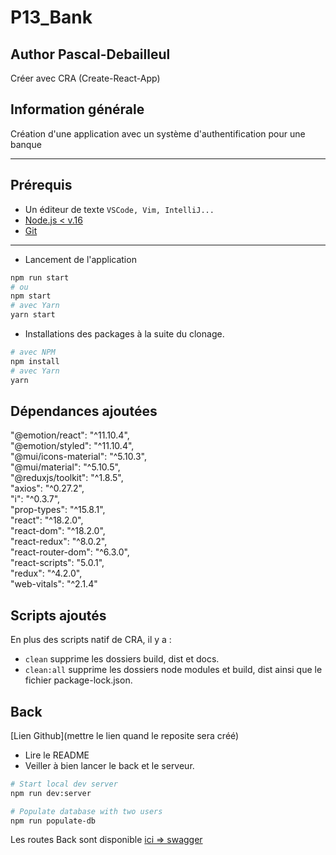 # P13_Bank

## Author Pascal-Debailleul


Créer avec CRA (Create-React-App)

## Information générale

Création d'une application avec un système d'authentification pour une banque

---

## Prérequis

- Un éditeur de texte `VSCode, Vim, IntelliJ...`
- [Node.js < v.16](https://nodejs.org/en/)
- [Git](https://git-scm.com/)

---

- Lancement de l'application

```bash
npm run start
# ou
npm start
# avec Yarn
yarn start
```

- Installations des packages à la suite du clonage.

```bash
# avec NPM
npm install
# avec Yarn
yarn
```

## Dépendances ajoutées

 "@emotion/react": "^11.10.4",  
"@emotion/styled": "^11.10.4",  
"@mui/icons-material": "^5.10.3",  
"@mui/material": "^5.10.5",  
"@reduxjs/toolkit": "^1.8.5",  
"axios": "^0.27.2",  
"i": "^0.3.7",  
"prop-types": "^15.8.1",  
"react": "^18.2.0",  
"react-dom": "^18.2.0",  
"react-redux": "^8.0.2",  
"react-router-dom": "^6.3.0",  
"react-scripts": "5.0.1",  
"redux": "^4.2.0",  
"web-vitals": "^2.1.4"  

## Scripts ajoutés

En plus des scripts natif de CRA, il y a :

- `clean`     supprime les dossiers build, dist et docs.
- `clean:all` supprime les dossiers node modules et build, dist ainsi que le fichier package-lock.json.

## Back

[Lien Github](mettre le lien quand le reposite sera créé)

- Lire le README
- Veiller à bien lancer le back et le serveur.  

```bash
# Start local dev server
npm run dev:server

# Populate database with two users
npm run populate-db
```

Les routes Back sont disponible [ici => swagger](http://localhost:3001/api-docs/)
